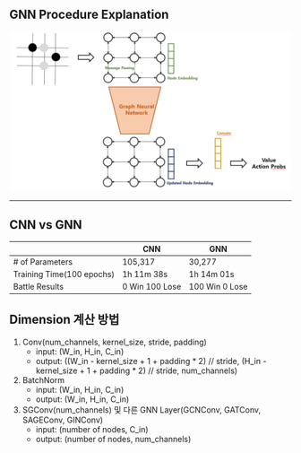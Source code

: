 ## GNN Procedure Explanation

![fff](gnn_explained.PNG)

---

## CNN vs GNN

|                               | CNN            | GNN            |
| ----------------------------- | -------------- | -------------- |
| # of Parameters               | 105,317        | 30,277         |
| Training Time(100 epochs)     | 1h 11m 38s     | 1h 14m 01s     |
| Battle Results                | 0 Win 100 Lose | 100 Win 0 Lose |

## Dimension 계산 방법

1. Conv(num_channels, kernel_size, stride, padding)
    - input: (W_in, H_in, C_in)
    - output: ((W_in - kernel_size + 1 + padding * 2) // stride, (H_in - kernel_size + 1 + padding * 2) // stride, num_channels)
2. BatchNorm
    - input: (W_in, H_in, C_in)
    - output: (W_in, H_in, C_in)
3. SGConv(num_channels) 및 다른 GNN Layer(GCNConv, GATConv, SAGEConv, GINConv)
    - input: (number of nodes, C_in)
    - output: (number of nodes, num_channels)
